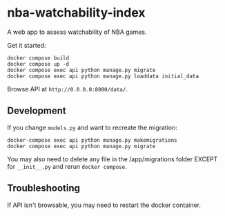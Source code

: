 # nba-watchability-index

A web app to assess watchability of NBA games.


Get it started:

```
docker compose build
docker compose up -d
docker compose exec api python manage.py migrate
docker compose exec api python manage.py loaddata initial_data
```
Browse API at `http://0.0.0.0:8000/data/`.


## Development

If you change `models.py` and want to recreate the migration:

```
docker-compose exec api python manage.py makemigrations
docker compose exec api python manage.py migrate
```

You may also need to delete any file in the /app/migrations folder EXCEPT for `__init__.py` and rerun `docker compose`.


## Troubleshooting

If API isn't browsable, you may need to restart the docker container.
